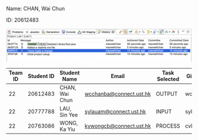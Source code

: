 Name: CHAN, Wai Chun 

ID: 20612483

![image](image.png)

| Team ID | Student ID | Student Name   | Email                   | Task Selected | GitHub ID | Bramch ID |
|---------|------------|----------------|-------------------------|---------------|-----------|-----------|
| 22      | 20612483   | CHAN, Wai Chun | wcchanba@connect.ust.hk | OUTPUT        | wcchanba  |           |
| 22      | 20777788   | LAU, Sin Yee   | sylauam@connect.ust.hk  | INPUT         | sylauam   |           |
| 22      | 20763086   | WONG, Ka Yiu   | kywongcb@connect.ust.hk | PROCESS       | cvbhuj117 |           | 
